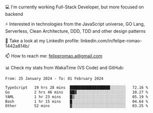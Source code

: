 💻 I'm currently working Full-Stack Developer, but more focused on backend

⚡ Interested in technologies from the JavaScript universe, GO Lang, Serverless, Clean Architecture, DDD, TDD and other design patterns

👥 Take a look at my LinkedIn profile: linkedin.com/in/felipe-romao-1442a814b/

📫 How to reach me: feliperomao.a@gmail.com

📊 Check my stats from WakaTime (VS Code) and GitHub:

<!--START_SECTION:waka-->

```txt
From: 25 January 2024 - To: 01 February 2024

TypeScript   19 hrs 28 mins  ██████████████████░░░░░░░   72.16 %
Go           2 hrs 46 mins   ██▓░░░░░░░░░░░░░░░░░░░░░░   10.27 %
YAML         1 hr 23 mins    █▒░░░░░░░░░░░░░░░░░░░░░░░   05.19 %
Bash         1 hr 15 mins    █░░░░░░░░░░░░░░░░░░░░░░░░   04.64 %
Other        52 mins         ▓░░░░░░░░░░░░░░░░░░░░░░░░   03.25 %
```

<!--END_SECTION:waka-->
